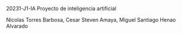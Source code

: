  20231-J1-IA
Proyecto de inteligencia artificial 

Nicolas Torres Barbosa,
Cesar Steven Amaya,
Miguel Santiago Henao Alvarado
